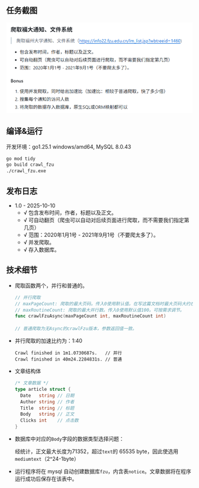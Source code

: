 ## 任务截图
![](task.png)



## 编译&运行

开发环境：go1.25.1 windows/amd64, MySQL 8.0.43

```bash
go mod tidy
go build crawl_fzu
./crawl_fzu.exe
```



## 发布日志
- 1.0 - 2025-10-10
  - √ 包含发布时间，作者，标题以及正文。
  - √ 可自动翻页（爬虫可以自动对后续页面进行爬取，而不需要我们指定第几页）
  - √ 范围：2020年1月1号 - 2021年9月1号（不要爬太多了）。
  - √ 并发爬取。
  - √ 存入数据库。



## 技术细节

- 爬取函数两个，并行和普通的。

  ```go
  // 并行爬取
  // maxPageCount: 爬取的最大页码。传入0使用默认值。在写这篇文档时最大页码大约在1090左右。
  // maxRoutineCount: 爬取的最大并行数。传入0使用默认值100。可按需求调节。
  func crawlFzuAsync(maxPageCount int, maxRoutineCount int)
  
  // 普通爬取为无Async的crawlFzu版本，参数返回值一致。
  ```

- 并行爬取的加速比约为：1:40
  ```
  Crawl finished in 1m1.0730687s.   // 并行
  Crawl finished in 40m24.2284831s. // 普通
  ```

- 文章结构体

  ```go
  /* 文章数据 */
  type article struct {
  	Date   string // 日期
  	Author string // 作者
  	Title  string // 标题
  	Body   string // 正文
  	Clicks int    // 点击数
  }
  ```

- 数据库中对应的`Body`字段的数据类型选择问题：

  经统计，正文最大长度为71352，超过`text`的 65535 byte，因此使选用`mediumtext`（2^24-1byte）

- 运行程序将在 mysql 自动创建数据库`fzu`，内含表`notice`。文章数据将在程序运行成功后保存在该表中。